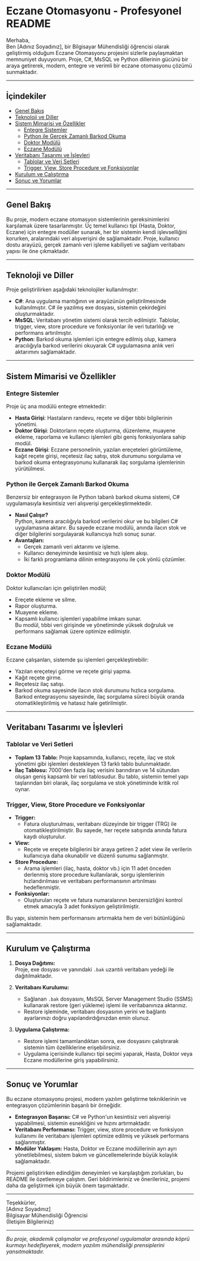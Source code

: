 # Eczane Otomasyonu - Profesyonel README

Merhaba,  
Ben [Adınız Soyadınız], bir Bilgisayar Mühendisliği öğrencisi olarak geliştirmiş olduğum Eczane Otomasyonu projesini sizlerle paylaşmaktan memnuniyet duyuyorum. Proje, C#, MsSQL ve Python dillerinin gücünü bir araya getirerek, modern, entegre ve verimli bir eczane otomasyonu çözümü sunmaktadır.

---

## İçindekiler
- [Genel Bakış](#genel-bakış)
- [Teknoloji ve Diller](#teknoloji-ve-diller)
- [Sistem Mimarisi ve Özellikler](#sistem-mimarisi-ve-özellikler)
  - [Entegre Sistemler](#entegrasyon-sistemleri)
  - [Python ile Gerçek Zamanlı Barkod Okuma](#python-ile-gerçek-zamanlı-barkod-okuma)
  - [Doktor Modülü](#doktor-modülü)
  - [Eczane Modülü](#eczane-modülü)
- [Veritabanı Tasarımı ve İşlevleri](#veritabanı-tasarımı-ve-işlevleri)
  - [Tablolar ve Veri Setleri](#tablolar-ve-veri-setleri)
  - [Trigger, View, Store Procedure ve Fonksiyonlar](#trigger-view-store-procedure-ve-fonksiyonlar)
- [Kurulum ve Çalıştırma](#kurulum-ve-çalıştırma)
- [Sonuç ve Yorumlar](#sonuç-ve-yorumlar)

---

## Genel Bakış
Bu proje, modern eczane otomasyon sistemlerinin gereksinimlerini karşılamak üzere tasarlanmıştır. Üç temel kullanıcı tipi (Hasta, Doktor, Eczane) için entegre modüller sunarak, her bir sistemin kendi işlevselliğini korurken, aralarındaki veri alışverişini de sağlamaktadır. Proje, kullanıcı dostu arayüzü, gerçek zamanlı veri işleme kabiliyeti ve sağlam veritabanı yapısı ile öne çıkmaktadır.

---

## Teknoloji ve Diller
Proje geliştirilirken aşağıdaki teknolojiler kullanılmıştır:
- **C#**: Ana uygulama mantığının ve arayüzünün geliştirilmesinde kullanılmıştır. C# ile yazılmış exe dosyası, sistemin çekirdeğini oluşturmaktadır.
- **MsSQL**: Veritabanı yönetim sistemi olarak tercih edilmiştir. Tablolar, trigger, view, store procedure ve fonksiyonlar ile veri tutarlılığı ve performans artırılmıştır.
- **Python**: Barkod okuma işlemleri için entegre edilmiş olup, kamera aracılığıyla barkod verilerini okuyarak C# uygulamasına anlık veri aktarımını sağlamaktadır.

---

## Sistem Mimarisi ve Özellikler

### Entegre Sistemler
Proje üç ana modülü entegre etmektedir:
- **Hasta Girişi**: Hastaların randevu, reçete ve diğer tıbbi bilgilerinin yönetimi.
- **Doktor Girişi**: Doktorların reçete oluşturma, düzenleme, muayene ekleme, raporlama ve kullanıcı işlemleri gibi geniş fonksiyonlara sahip modül.
- **Eczane Girişi**: Eczane personelinin, yazılan ereçeteleri görüntüleme, kağıt reçete girişi, reçetesiz ilaç satışı, stok durumunu sorgulama ve barkod okuma entegrasyonunu kullanarak ilaç sorgulama işlemlerinin yürütülmesi.

### Python ile Gerçek Zamanlı Barkod Okuma
Benzersiz bir entegrasyon ile Python tabanlı barkod okuma sistemi, C# uygulamasıyla kesintisiz veri alışverişi gerçekleştirmektedir.  
- **Nasıl Çalışır?**  
  Python, kamera aracılığıyla barkod verilerini okur ve bu bilgileri C# uygulamasına aktarır. Bu sayede eczane modülü, anında ilacın stok ve diğer bilgilerini sorgulayarak kullanıcıya hızlı sonuç sunar.
- **Avantajları:**  
  - Gerçek zamanlı veri aktarımı ve işleme.
  - Kullanıcı deneyiminde kesintisiz ve hızlı işlem akışı.
  - İki farklı programlama dilinin entegrasyonu ile çok yönlü çözümler.

### Doktor Modülü
Doktor kullanıcıları için geliştirilen modül;  
- Ereçete ekleme ve silme.
- Rapor oluşturma.
- Muayene ekleme.
- Kapsamlı kullanıcı işlemleri yapabilme imkanı sunar.  
Bu modül, tıbbi veri girişinde ve yönetiminde yüksek doğruluk ve performans sağlamak üzere optimize edilmiştir.

### Eczane Modülü
Eczane çalışanları, sistemde şu işlemleri gerçekleştirebilir:
- Yazılan ereçeteyi görme ve reçete girişi yapma.
- Kağıt reçete girme.
- Reçetesiz ilaç satışı.
- Barkod okuma sayesinde ilacın stok durumunu hızlıca sorgulama.  
Barkod entegrasyonu sayesinde, ilaç sorgulama süreci büyük oranda otomatikleştirilmiş ve hatasız hale getirilmiştir.

---

## Veritabanı Tasarımı ve İşlevleri

### Tablolar ve Veri Setleri
- **Toplam 13 Tablo:** Proje kapsamında, kullanıcı, reçete, ilaç ve stok yönetimi gibi işlemleri destekleyen 13 farklı tablo bulunmaktadır.
- **İlaç Tablosu:** 7000'den fazla ilaç verisini barındıran ve 14 sütundan oluşan geniş kapsamlı bir veri tablosudur. Bu tablo, sistemin temel yapı taşlarından biri olarak, ilaç sorgulama ve stok yönetiminde kritik rol oynar.

### Trigger, View, Store Procedure ve Fonksiyonlar
- **Trigger:**  
  - Fatura oluşturulması, veritabanı düzeyinde bir trigger (TRG) ile otomatikleştirilmiştir. Bu sayede, her reçete satışında anında fatura kaydı oluşturulur.
- **View:**  
  - Reçete ve ereçete bilgilerini bir araya getiren 2 adet view ile verilerin kullanıcıya daha okunabilir ve düzenli sunumu sağlanmıştır.
- **Store Procedure:**  
  - Arama işlemleri (ilaç, hasta, doktor vb.) için 11 adet önceden derlenmiş store procedure kullanılarak, sorgu işlemlerinin hızlandırılması ve veritabanı performansının artırılması hedeflenmiştir.
- **Fonksiyonlar:**  
  - Oluşturulan reçete ve fatura numaralarının benzersizliğini kontrol etmek amacıyla 3 adet fonksiyon geliştirilmiştir.

Bu yapı, sistemin hem performansını artırmakta hem de veri bütünlüğünü sağlamaktadır.

---

## Kurulum ve Çalıştırma

1. **Dosya Dağıtımı:**  
   Proje, exe dosyası ve yanındaki `.bak` uzantılı veritabanı yedeği ile dağıtılmaktadır.

2. **Veritabanı Kurulumu:**  
   - Sağlanan `.bak` dosyasını, MsSQL Server Management Studio (SSMS) kullanarak restore (geri yükleme) işlemi ile veritabanınıza aktarınız.
   - Restore işleminde, veritabanı dosyasının yerini ve bağlantı ayarlarınızı doğru yapılandırdığınızdan emin olunuz.

3. **Uygulama Çalıştırma:**  
   - Restore işlemi tamamlandıktan sonra, exe dosyasını çalıştırarak sistemin tüm özelliklerine erişebilirsiniz.
   - Uygulama içerisinde kullanıcı tipi seçimi yaparak, Hasta, Doktor veya Eczane modüllerine giriş yapabilirsiniz.

---

## Sonuç ve Yorumlar
Bu eczane otomasyonu projesi, modern yazılım geliştirme tekniklerinin ve entegrasyon çözümlerinin başarılı bir örneğidir.  
- **Entegrasyon Başarısı:** C# ve Python'un kesintisiz veri alışverişi yapabilmesi, sistemin esnekliğini ve hızını artırmaktadır.
- **Veritabanı Performansı:** Trigger, view, store procedure ve fonksiyon kullanımı ile veritabanı işlemleri optimize edilmiş ve yüksek performans sağlanmıştır.
- **Modüler Yaklaşım:** Hasta, Doktor ve Eczane modüllerinin ayrı ayrı yönetilebilmesi, sistem bakım ve güncellemelerinde büyük kolaylık sağlamaktadır.

Projemi geliştirirken edindiğim deneyimleri ve karşılaştığım zorlukları, bu README ile özetlemeye çalıştım. Geri bildirimleriniz ve önerileriniz, projemi daha da geliştirmek için büyük önem taşımaktadır.

---

Teşekkürler,  
[Adınız Soyadınız]  
Bilgisayar Mühendisliği Öğrencisi  
(İletişim Bilgileriniz)

--- 

*Bu proje, akademik çalışmalar ve profesyonel uygulamalar arasında köprü kurmayı hedefleyerek, modern yazılım mühendisliği prensiplerini yansıtmaktadır.*
